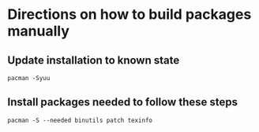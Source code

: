 # Directions on how to build packages manually
## Update installation to known state
    pacman -Syuu
## Install packages needed to follow these steps
    pacman -S --needed binutils patch texinfo

